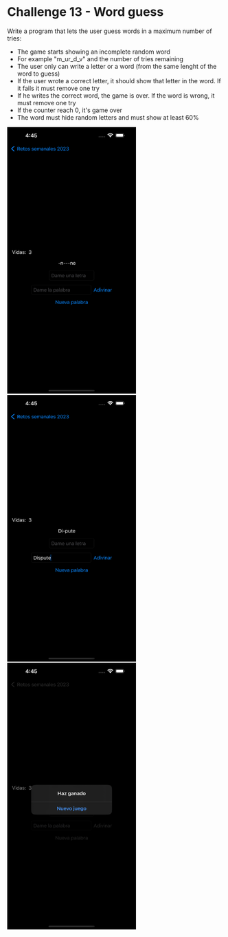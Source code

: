 # Challenge 13 - Word guess

Write a program that lets the user guess words in a maximum number of tries:
 - The game starts showing an incomplete random word
 - For example "m_ur_d_v" and the number of tries remaining
 - The user only can write a letter or a word (from the same lenght of the word to guess)
 - If the user wrote a correct letter, it should show that letter in the word. If it fails it must remove one try
 - If he writes the correct word, the game is over. If the word is wrong, it must remove one try
 - If the counter reach 0, it's game over
 - The word must hide random letters and must show at least 60%

<img src="/ChallengesImages/Challenge%2013_1.png" width="300" height="620">
<img src="/ChallengesImages/Challenge%2013_2.png" width="300" height="620">
<img src="/ChallengesImages/Challenge%2013_3.png" width="300" height="620">